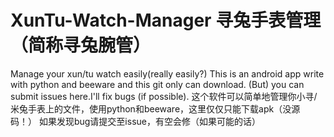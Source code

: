 # XunTu-Watch-Manager 寻兔手表管理（简称寻兔腕管）
Manage your xun/tu watch easily(really easily?)
This is an android app write with python and beeware and this git only can download.
(But) you can submit issues here.I'll fix bugs (if possible).
这个软件可以简单地管理你小寻/米兔手表上的文件，使用python和beeware，这里仅仅只能下载apk（没源码！）
如果发现bug请提交至issue，有空会修（如果可能的话）
